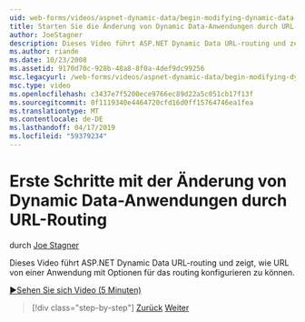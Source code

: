 ```yaml
---
uid: web-forms/videos/aspnet-dynamic-data/begin-modifying-dynamic-data-applications-with-url-routing
title: Starten Sie die Änderung von Dynamic Data-Anwendungen durch URL-Routing | Microsoft-Dokumentation
author: JoeStagner
description: Dieses Video führt ASP.NET Dynamic Data URL-routing und zeigt, wie URL von einer Anwendung mit Optionen für das routing konfigurieren zu können.
ms.author: riande
ms.date: 10/23/2008
ms.assetid: 9170d70c-928b-48a8-8f0a-4def9dc99256
msc.legacyurl: /web-forms/videos/aspnet-dynamic-data/begin-modifying-dynamic-data-applications-with-url-routing
msc.type: video
ms.openlocfilehash: c3437e7f5200ece9766ec89d22a5c051cb17f13f
ms.sourcegitcommit: 0f1119340e4464720cfd16d0ff15764746ea1fea
ms.translationtype: MT
ms.contentlocale: de-DE
ms.lasthandoff: 04/17/2019
ms.locfileid: "59379234"
---
```

# <a name="begin-modifying-dynamic-data-applications-with-url-routing"></a>Erste Schritte mit der Änderung von Dynamic Data-Anwendungen durch URL-Routing

durch [Joe Stagner](https://github.com/JoeStagner)

Dieses Video führt ASP.NET Dynamic Data URL-routing und zeigt, wie URL von einer Anwendung mit Optionen für das routing konfigurieren zu können.

[&#9654;Sehen Sie sich Video (5 Minuten)](https://channel9.msdn.com/Blogs/ASP-NET-Site-Videos/begin-modifying-dynamic-data-applications-with-url-routing)

> [!div class="step-by-step"]
> [Zurück](begin-editing-the-templates-in-aspnet-dynamic-data-applications.md)
> [Weiter](enable-in-line-editing-in-aspnet-dynamic-data-applications.md)
